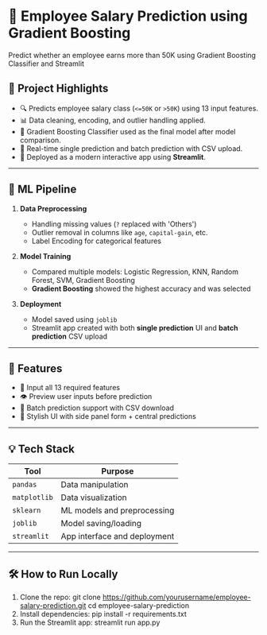 # 💼 Employee Salary Prediction using Gradient Boosting

Predict whether an employee earns more than 50K using Gradient Boosting Classifier and Streamlit

## 📌 Project Highlights

- 🔍 Predicts employee salary class (`<=50K` or `>50K`) using 13 input features.
- 📊 Data cleaning, encoding, and outlier handling applied.
- 🧠 Gradient Boosting Classifier used as the final model after model comparison.
- 🧪 Real-time single prediction and batch prediction with CSV upload.
- 🚀 Deployed as a modern interactive app using **Streamlit**.

---

## 🧠 ML Pipeline

1. **Data Preprocessing**
   - Handling missing values (`?` replaced with 'Others')
   - Outlier removal in columns like `age`, `capital-gain`, etc.
   - Label Encoding for categorical features

2. **Model Training**
   - Compared multiple models: Logistic Regression, KNN, Random Forest, SVM, Gradient Boosting
   - **Gradient Boosting** showed the highest accuracy and was selected

3. **Deployment**
   - Model saved using `joblib`
   - Streamlit app created with both **single prediction** UI and **batch prediction** CSV upload

---

## 🎯 Features

- 🌟 Input all 13 required features
- 👁️ Preview user inputs before prediction
- 🧾 Batch prediction support with CSV download
- 🎨 Stylish UI with side panel form + central predictions

---

## 💡 Tech Stack

| Tool | Purpose |
|------|---------|
| `pandas` | Data manipulation |
| `matplotlib` | Data visualization |
| `sklearn` | ML models and preprocessing |
| `joblib` | Model saving/loading |
| `streamlit` | App interface and deployment |

---

## 🛠 How to Run Locally

1. Clone the repo:
   git clone https://github.com/yourusername/employee-salary-prediction.git
   cd employee-salary-prediction
2. Install dependencies:
   pip install -r requirements.txt
3. Run the Streamlit app:
   streamlit run app.py
